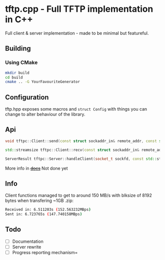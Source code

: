 # tftp.cpp - Full TFTP implementation in C++

Full client & server implementation - made to be minimal but featureful.

## Building

### Using CMake

```sh
mkdir build
cd build
cmake .. -G YourFavouriteGenerator
```

## Configuration

tftp.hpp exposes some macros and `struct Config` with things you can change to alter behaviour of the library.

## Api

```cpp
void tftpc::Client::send(const struct sockaddr_in& remote_addr, const std::string& filename, std::istream& data);

std::streamsize tftpc::Client::recv(const struct sockaddr_in& remote_addr, const std::string& filename, std::ostream& data);

ServerResult tftpc::Server::handleClient(socket_t sockfd, const std::string& root_dir);
```

More info in ~~[docs](docs.md)~~ Not done yet

## Info

Client functions managed to get to around 150 MB/s with blksize of 8192 bytes when transfering ~1GB .zip:

```bash
Received in: 6.511203s (152.563232MBps)
Sent in: 6.723765s (147.740158MBps)
```

## Todo

- [ ] Documentation
- [ ] Server rewrite
- [ ] Progress reporting mechanism=
